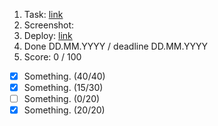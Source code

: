 1. Task: [link](https://github.com/)
2. Screenshot:
3. Deploy: [link](https://github.com/)
4. Done DD.MM.YYYY / deadline DD.MM.YYYY
5. Score: 0 / 100
  - [x] Something. (40/40)
  - [x] Something. (15/30) 
  - [ ] Something. (0/20)
  - [x] Something. (20/20)
